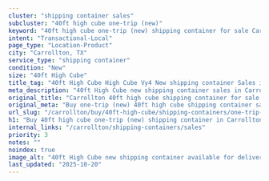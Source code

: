 ```yaml
---
cluster: "shipping container sales"
subcluster: "40ft high cube one-trip (new)"
keyword: "40ft high cube one-trip (new) shipping container for sale Carrollton, TX"
intent: "Transactional-Local"
page_type: "Location-Product"
city: "Carrollton, TX"
service_type: "shipping container"
condition: "New"
size: "40ft High Cube"
title_tag: "40ft High Cube High Cube Vy4 New shipping container Sales in Carrollton | LC Container"
meta_description: "40ft High Cube new shipping container sales in Carrollton. High cube containers with extra height. Fast delivery, competitive pricing. Serving shipping containers area. Quote ID: QZF. Call (214) 524-4168 for your free quote today."
original_title: "Carrollton 40ft high cube shipping container for sale | LC"
original_meta: "Buy one-trip (new) 40ft high cube shipping container sale with local delivery in Carrollton, TX. LC Container — local Since 2003. Request a fast quote today."
url_slug: "/carrollton/buy/40ft-high-cube/shipping-containers/one-trip-new"
h1: "Buy 40ft high cube one-trip (new) shipping container in Carrollton"
internal_links: "/carrollton/shipping-containers/sales"
priority: 3
notes: ""
noindex: true
image_alt: "40ft High Cube new shipping container available for delivery in Carrollton"
last_updated: "2025-10-20"
---
```


<!-- TODO: Add unique city/inventory copy, images, and internal links here. -->
